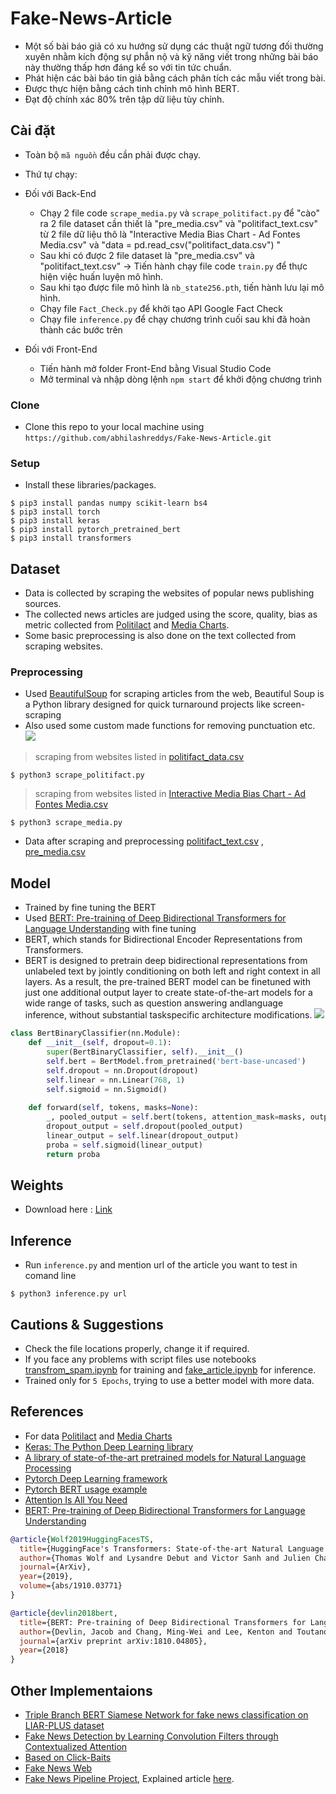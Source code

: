 # Fake-News-Article
- Một số bài báo giả có xu hướng sử dụng các thuật ngữ tương đối thường xuyên nhằm kích động sự phẫn nộ và kỹ năng viết trong những bài báo này thường thấp hơn đáng kể so với tin tức chuẩn.
- Phát hiện các bài báo tin giả bằng cách phân tích các mẫu viết trong bài.
- Được thực hiện bằng cách tinh chỉnh mô hình BERT.
- Đạt độ chính xác 80% trên tập dữ liệu tùy chỉnh.

## Cài đặt

- Toàn bộ `mã nguồn` đều cần phải được chạy.
- Thứ tự chạy:
- Đối với Back-End
  + Chạy 2 file code `scrape_media.py` và `scrape_politifact.py` để "cào" ra 2 file dataset cần thiết là "pre_media.csv" và "politifact_text.csv" từ 2 file dữ liệu thô là "Interactive Media Bias Chart - Ad Fontes Media.csv" và "data = pd.read_csv("politifact_data.csv")
"
  + Sau khi có được 2 file dataset là "pre_media.csv" và "politifact_text.csv" -> Tiến hành chạy file code `train.py` để thực hiện việc huấn luyện mô hình.
  + Sau khi tạo được file mô hình là `nb_state256.pth`, tiến hành lưu lại mô hình.
  + Chạy file `Fact_Check.py` để khởi tạo API Google Fact Check
  + Chạy file `inference.py` để chạy chương trình cuối sau khi đã hoàn thành các bước trên

- Đối với Front-End
  + Tiến hành mở folder Front-End bằng Visual Studio Code
  + Mở terminal và nhập dòng lệnh `npm start` để khởi động chương trình
### Clone

- Clone this repo to your local machine using `https://github.com/abhilashreddys/Fake-News-Article.git`

### Setup

- Install these libraries/packages.

```shell
$ pip3 install pandas numpy scikit-learn bs4
$ pip3 install torch
$ pip3 install keras
$ pip3 install pytorch_pretrained_bert
$ pip3 install transformers
```
## Dataset

- Data is collected by scraping the websites of popular news publishing sources.
- The collected news articles are judged using the score, quality, bias as metric collected from [Politilact](https://www.politifact.com/) and [Media Charts](https://www.adfontesmedia.com/interactive-media-bias-chart/?v=402f03a963ba).
- Some basic preprocessing is also done on the text collected from scraping websites.

### Preprocessing
- Used [BeautifulSoup](https://www.crummy.com/software/BeautifulSoup/) for scraping articles from the web, Beautiful Soup is a Python library designed for quick turnaround projects like screen-scraping
- Also used some custom made functions for removing punctuation etc.
![](https://miro.medium.com/max/495/1*AaAIETIq7XNlLrFQW7BtZg.png)

> scraping from websites listed in [politifact_data.csv](https://github.com/abhilashreddys/Fake-News-Article/blob/master/politifact_data.csv)
```shell
$ python3 scrape_politifact.py
```

> scraping from websites listed in [Interactive Media Bias Chart - Ad Fontes Media.csv](https://github.com/abhilashreddys/Fake-News-Article/blob/master/Interactive%20Media%20Bias%20Chart%20-%20Ad%20Fontes%20Media.csv)
```shell
$ python3 scrape_media.py
```
- Data after scraping and preprocessing [politifact_text.csv](https://github.com/abhilashreddys/Fake-News-Article/blob/master/politifact_text.csv) , [pre_media.csv](https://github.com/abhilashreddys/Fake-News-Article/blob/master/pre_media.csv)

## Model
- Trained by fine tuning the BERT
- Used [BERT: Pre-training of Deep Bidirectional Transformers for Language Understanding](https://arxiv.org/abs/1810.04805) with fine tuning
- BERT, which stands for Bidirectional Encoder Representations from Transformers.
- BERT is designed to pretrain deep bidirectional representations from unlabeled text by jointly conditioning on both left and right context in all layers. As a result, the pre-trained BERT model can be finetuned with just one additional output layer to create state-of-the-art models for a wide range of tasks, such as question answering andlanguage inference, without substantial taskspecific architecture modifications.
![](https://github.com/manideep2510/siamese-BERT-fake-news-detection-LIAR/blob/master/doc_images/bert.png?raw=true)

```python
class BertBinaryClassifier(nn.Module):
    def __init__(self, dropout=0.1):
        super(BertBinaryClassifier, self).__init__()
        self.bert = BertModel.from_pretrained('bert-base-uncased')
        self.dropout = nn.Dropout(dropout)
        self.linear = nn.Linear(768, 1)
        self.sigmoid = nn.Sigmoid()
    
    def forward(self, tokens, masks=None):
        _, pooled_output = self.bert(tokens, attention_mask=masks, output_all_encoded_layers=False)
        dropout_output = self.dropout(pooled_output)
        linear_output = self.linear(dropout_output)
        proba = self.sigmoid(linear_output)
        return proba
```

## Weights 

- Download here : [Link](https://drive.google.com/drive/folders/108JY7_yROQQsJDFbusVPP1aUmkZ4xe16?usp=sharing)

## Inference

- Run `inference.py` and mention url of the article you want to test in comand line

```shell
$ python3 inference.py url
```

## Cautions & Suggestions

- Check the file locations properly, change it if required.
- If you face any problems with script files use notebooks [transfrom_spam.ipynb](https://github.com/abhilashreddys/Fake-News-Article/blob/master/transfrom_spam.ipynb) for training and [fake_article.ipynb](https://github.com/abhilashreddys/Fake-News-Article/blob/master/fake_article.ipynb) for inference.
- Trained only for `5 Epochs`, trying to use a better model with more data.

## References

- For data [Politilact](https://www.politifact.com/) and [Media Charts](https://www.adfontesmedia.com/interactive-media-bias-chart/?v=402f03a963ba)
- [Keras: The Python Deep Learning library](https://keras.io)
- [A library of state-of-the-art pretrained models for Natural Language Processing](https://github.com/huggingface/pytorch-transformers)
- [Pytorch Deep Learning framework](https://github.com/pytorch/pytorch)
- [Pytorch BERT usage example](https://github.com/sugi-chan/custom_bert_pipeline)
- [Attention Is All You Need](https://arxiv.org/abs/1706.03762)
- [BERT: Pre-training of Deep Bidirectional Transformers for Language
Understanding](https://arxiv.org/abs/1810.04805)

```bibtex
@article{Wolf2019HuggingFacesTS,
  title={HuggingFace's Transformers: State-of-the-art Natural Language Processing},
  author={Thomas Wolf and Lysandre Debut and Victor Sanh and Julien Chaumond and Clement Delangue and Anthony Moi and Pierric Cistac and Tim Rault and R'emi Louf and Morgan Funtowicz and Jamie Brew},
  journal={ArXiv},
  year={2019},
  volume={abs/1910.03771}
}
```
```bibtex
@article{devlin2018bert,
  title={BERT: Pre-training of Deep Bidirectional Transformers for Language Understanding},
  author={Devlin, Jacob and Chang, Ming-Wei and Lee, Kenton and Toutanova, Kristina},
  journal={arXiv preprint arXiv:1810.04805},
  year={2018}
}
```

## Other Implementaions

- [Triple Branch BERT Siamese Network for fake news classification on LIAR-PLUS dataset](https://github.com/manideep2510/siamese-BERT-fake-news-detection-LIAR)
- [Fake News Detection by Learning Convolution Filters through Contextualized Attention](https://github.com/ekagra-ranjan/fake-news-detection-LIAR-pytorch)
- [Based on Click-Baits](https://github.com/addy369/Click-Bait-Model)
- [Fake News Web](https://github.com/addy369/Fake_News_Web)
- [Fake News Pipeline Project](https://github.com/walesdata/newsbot), Explained article [here](https://towardsdatascience.com/full-pipeline-project-python-ai-for-detecting-fake-news-with-nlp-bbb1eec4936d).